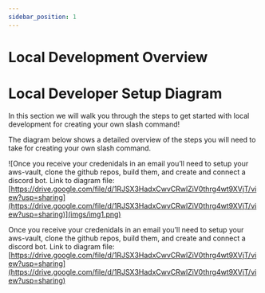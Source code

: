```yaml
---
sidebar_position: 1
---
```


# Local Development Overview

# Local Developer Setup Diagram

In this section we will walk you through the steps to get started with local development for creating your own slash command!

The diagram below shows a detailed overview of the steps you will need to take for creating your own slash command.

![Once you receive your credenidals in an email you’ll need to setup your aws-vault, clone the github repos, build them, and create and connect a discord bot.  Link to diagram file: [https://drive.google.com/file/d/1RJSX3HadxCwvCRwlZiV0thrg4wt9XVjT/view?usp=sharing](https://drive.google.com/file/d/1RJSX3HadxCwvCRwlZiV0thrg4wt9XVjT/view?usp=sharing)](imgs/img1.png)

Once you receive your credenidals in an email you’ll need to setup your aws-vault, clone the github repos, build them, and create and connect a discord bot.  Link to diagram file: [https://drive.google.com/file/d/1RJSX3HadxCwvCRwlZiV0thrg4wt9XVjT/view?usp=sharing](https://drive.google.com/file/d/1RJSX3HadxCwvCRwlZiV0thrg4wt9XVjT/view?usp=sharing)
